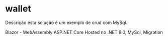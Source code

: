 # wallet

Descrição esta solução é um exemplo de crud com MySql.

Blazor  - WebAssembly ASP.NET Core Hosted no .NET 8.0, MySql, Migration
